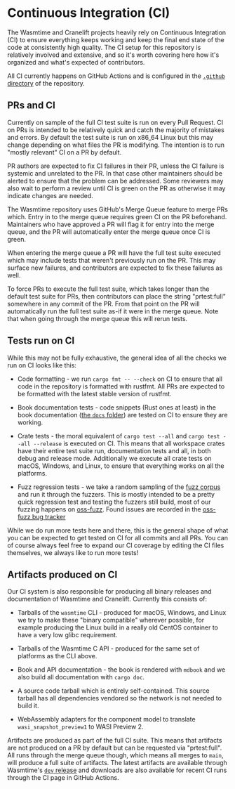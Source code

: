 # Continuous Integration (CI)

The Wasmtime and Cranelift projects heavily rely on Continuous Integration (CI)
to ensure everything keeps working and keep the final end state of the code at
consistently high quality. The CI setup for this repository is relatively
involved and extensive, and so it's worth covering here how it's organized and
what's expected of contributors.

All CI currently happens on GitHub Actions and is configured in the [`.github`
directory][dir] of the repository.

[dir]: https://github.com/bytecodealliance/wasmtime/tree/main/.github

## PRs and CI

Currently on sample of the full CI test suite is run on every Pull Request. CI
on PRs is intended to be relatively quick and catch the majority of mistakes and
errors. By default the test suite is run on x86\_64 Linux but this may change
depending on what files the PR is modifying. The intention is to run "mostly
relevant" CI on a PR by default.

PR authors are expected to fix CI failures in their PR, unless the CI failure is
systemic and unrelated to the PR. In that case other maintainers should be
alerted to ensure that the problem can be addressed. Some reviewers may also
wait to perform a review until CI is green on the PR as otherwise it may
indicate changes are needed.

The Wasmtime repository uses GitHub's Merge Queue feature to merge PRs which.
Entry in to the merge queue requires green CI on the PR beforehand. Maintainers
who have approved a PR will flag it for entry into the merge queue, and the PR
will automatically enter the merge queue once CI is green.

When entering the merge queue a PR will have the full test suite executed which
may include tests that weren't previously run on the PR. This may surface new
failures, and contributors are expected to fix these failures as well.

To force PRs to execute the full test suite, which takes longer than the default
test suite for PRs, then contributors can place the string "prtest:full"
somewhere in any commit of the PR. From that point on the PR will automatically
run the full test suite as-if it were in the merge queue. Note that when going
through the merge queue this will rerun tests.

## Tests run on CI

While this may not be fully exhaustive, the general idea of all the checks we
run on CI looks like this:

* Code formatting - we run `cargo fmt -- --check` on CI to ensure that all code
  in the repository is formatted with rustfmt. All PRs are expected to be
  formatted with the latest stable version of rustfmt.

* Book documentation tests - code snippets (Rust ones at least) in the book
  documentation ([the `docs`
  folder](https://github.com/bytecodealliance/wasmtime/tree/main/docs)) are
  tested on CI to ensure they are working.

* Crate tests - the moral equivalent of `cargo test --all` and `cargo test --all
  --release` is executed on CI. This means that all workspace crates have their
  entire test suite run, documentation tests and all, in both debug and release
  mode. Additionally we execute all crate tests on macOS, Windows, and Linux, to
  ensure that everything works on all the platforms.

* Fuzz regression tests - we take a random sampling of the [fuzz
  corpus](https://github.com/bytecodealliance/wasmtime-libfuzzer-corpus) and run
  it through the fuzzers. This is mostly intended to be a pretty quick
  regression test and testing the fuzzers still build, most of our fuzzing
  happens on [oss-fuzz](https://oss-fuzz.com). Found issues are recorded in
  the [oss-fuzz bug tracker](https://bugs.chromium.org/p/oss-fuzz/issues/list?q=-status%3AWontFix%2CDuplicate%20-component%3AInfra%20proj%3Awasmtime&can=1)

While we do run more tests here and there, this is the general shape of what you
can be expected to get tested on CI for all commits and all PRs. You can of
course always feel free to expand our CI coverage by editing the CI files
themselves, we always like to run more tests!

## Artifacts produced on CI

Our CI system is also responsible for producing all binary releases and
documentation of Wasmtime and Cranelift. Currently this consists of:

* Tarballs of the `wasmtime` CLI - produced for macOS, Windows, and Linux we try
  to make these "binary compatible" wherever possible, for example producing the
  Linux build in a really old CentOS container to have a very low glibc
  requirement.

* Tarballs of the Wasmtime C API - produced for the same set of platforms as the
  CLI above.

* Book and API documentation - the book is rendered with `mdbook` and we also
  build all documentation with `cargo doc`.

* A source code tarball which is entirely self-contained. This source tarball
  has all dependencies vendored so the network is not needed to build it.

* WebAssembly adapters for the component model to translate
  `wasi_snapshot_preview1` to WASI Preview 2.

Artifacts are produced as part of the full CI suite. This means that artifacts
are not produced on a PR by default but can be requested via "prtest:full". All
runs through the merge queue though, which means all merges to `main`, will
produce a full suite of artifacts. The latest artifacts are available through
Wasmtime's [`dev` release][dev] and downloads are also available for recent CI
runs through the CI page in GitHub Actions.

[dev]: https://github.com/bytecodealliance/wasmtime/releases/tag/dev
